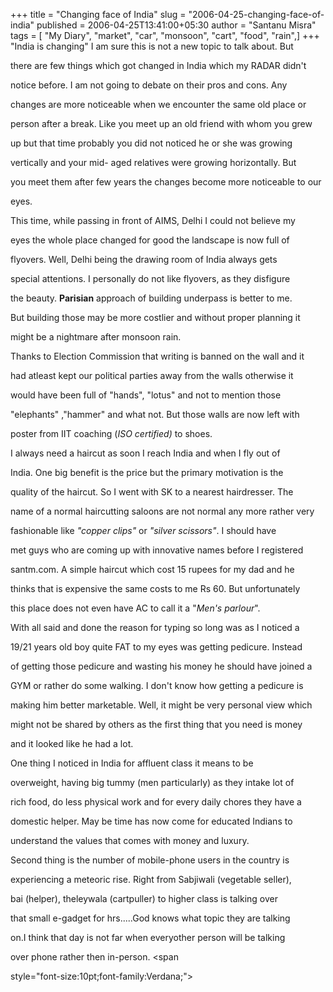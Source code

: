 +++
title = "Changing face of India"
slug = "2006-04-25-changing-face-of-india"
published = 2006-04-25T13:41:00+05:30
author = "Santanu Misra"
tags = [ "My Diary", "market", "car", "monsoon", "cart", "food", "rain",]
+++
"India is changing" I am sure this is not a new topic to talk about. But
there are few things which got changed in India which my RADAR didn't
notice before. I am not going to debate on their pros and cons. Any
changes are more noticeable when we encounter the same old place or
person after a break. Like you meet up an old friend with whom you grew
up but that time probably you did not noticed he or she was growing
vertically and your mid- aged relatives were growing horizontally. But
you meet them after few years the changes become more noticeable to our
eyes.

This time, while passing in front of AIMS, Delhi I could not believe my
eyes the whole place changed for good the landscape is now full of
flyovers. Well, Delhi being the drawing room of India always gets
special attentions. I personally do not like flyovers, as they disfigure
the beauty. **Parisian** approach of building underpass is better to me.
But building those may be more costlier and without proper planning it
might be a nightmare after monsoon rain.

Thanks to Election Commission that writing is banned on the wall and it
had atleast kept our political parties away from the walls otherwise it
would have been full of "hands", "lotus" and not to mention those
"elephants" ,"hammer" and what not. But those walls are now left with
poster from IIT coaching (*ISO certified)* to shoes.

I always need a haircut as soon I reach India and when I fly out of
India. One big benefit is the price but the primary motivation is the
quality of the haircut. So I went with SK to a nearest hairdresser. The
name of a normal haircutting saloons are not normal any more rather very
fashionable like *"copper clips"* or *"silver scissors"*. I should have
met guys who are coming up with innovative names before I registered
santm.com. A simple haircut which cost 15 rupees for my dad and he
thinks that is expensive the same costs to me Rs 60. But unfortunately
this place does not even have AC to call it a "*Men's parlour*".

With all said and done the reason for typing so long was as I noticed a
19/21 years old boy quite FAT to my eyes was getting pedicure. Instead
of getting those pedicure and wasting his money he should have joined a
GYM or rather do some walking. I don't know how getting a pedicure is
making him better marketable. Well, it might be very personal view which
might not be shared by others as the first thing that you need is money
and it looked like he had a lot.

One thing I noticed in India for affluent class it means to be
overweight, having big tummy (men particularly) as they intake lot of
rich food, do less physical work and for every daily chores they have a
domestic helper. May be time has now come for educated Indians to
understand the values that comes with money and luxury.

Second thing is the number of mobile-phone users in the country is
experiencing a meteoric rise. Right from Sabjiwali (vegetable seller),
bai (helper), theleywala (cartpuller) to higher class is talking over
that small e-gadget for hrs.....God knows what topic they are talking
on.I think that day is not far when everyother person will be talking
over phone rather then in-person. <span
style="font-size:10pt;font-family:Verdana;"></span>
